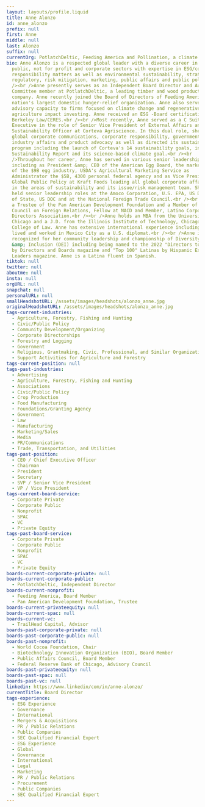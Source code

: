 ```yaml
---
layout: layouts/profile.liquid
title: Anne Alonzo
id: anne_alonzo
prefix: null
first: Anne
middle: null
last: Alonzo
suffix: null
currentOrg: PotlatchDeltic, Feeding America and Pollination, a climate change advisory
bio: Anne Alonzo is a respected global leader with a diverse career in the
  public, not for profit and corporate sectors with expertise in ESG/corporate
  responsibility matters as well as environmental sustainability, strategy,
  regulatory, risk mitigation, marketing, public affairs and public policy.<br
  /><br />Anne presently serves as an Independent Board Director and Audit
  Committee member at PotlatchDeltic, a leading timber and wood products
  company. Anne recently joined the Board of Directors of Feeding America, the
  nation's largest domestic hunger-relief organization. Anne also serves in an
  advisory capacity to firms focused on climate change and regenerative
  agriculture impact investing. Anne received an ESG -Board certification by
  Berkeley Law/CERES.<br /><br />Most recently, Anne served as a C Suite
  Executive in the role of Senior Vice President of External Affairs and Chief
  Sustainability Officer at Corteva Agriscience. In this dual role, she led all
  global corporate communications, corporate responsibility, government and
  industry affairs and product advocacy as well as directed its sustainability
  program including the launch of Corteva's 14 sustainability goals, inaugural
  Sustainability Report and its science-based climate goal.<br /><br
  />Throughout her career, Anne has served in various senior leadership roles
  including as President &amp; CEO of the American Egg Board, the marketing arm
  of the $9B egg industry, USDA's Agricultural Marketing Service as
  Administrator the $5B, 4300 personal federal agency and as Vice President of
  Global Public Policy at Kraft Foods leading all global corporate affairs work
  in the areas of sustainability and its issue/risk management team. She's also
  held senior leadership roles at the Amoco Corporation, U.S. EPA, US Department
  of State, US DOC and at the National Foreign Trade Council.<br /><br />Anne is
  a Trustee of the Pan American Development Foundation and a Member of the
  Council on Foreign Relations, Fellow at NACD and Member, Latino Corporate
  Directors Association.<br /><br />Anne holds an MBA from the University of
  Chicago and a J.D. from the Illinois Institute of Technology, Chicago Kent
  College of Law. Anne has extensive international experience including having
  lived and worked in Mexico City as a U.S. diplomat.<br /><br />Anne is widely
  recognized for her community leadership and championship of Diversity, Equity
  &amp; Inclusion (DEI) including being named to the 2022 "Directors to Watch"
  by Directors and Boards magazine and "Top 100" Latinas by Hispanic Executive
  Leaders magazine. Anne is a Latina fluent in Spanish.
tiktok: null
twitter: null
aboutme: null
insta: null
orgURL: null
snapchat: null
personalURL: null
smallHeadshotURL: /assets/images/headshots/alonzo_anne.jpg
originalHeadshotURL: /assets/images/headshots/alonzo_anne.jpg
tags-current-industries:
  - Agriculture, Forestry, Fishing and Hunting
  - Civic/Public Policy
  - Community Development/Organizing
  - Corporate Directorships
  - Forestry and Logging
  - Government
  - Religious, Grantmaking, Civic, Professional, and Similar Organizations
  - Support Activities for Agriculture and Forestry
tags-current-position: null
tags-past-industries:
  - Advertising
  - Agriculture, Forestry, Fishing and Hunting
  - Associations
  - Civic/Public Policy
  - Crop Production
  - Food Manufacturing
  - Foundations/Granting Agency
  - Government
  - Law
  - Manufacturing
  - Marketing/Sales
  - Media
  - PR/Communications
  - Trade, Transportation, and Utilities
tags-past-position:
  - CEO / Chief Executive Officer
  - Chairman
  - President
  - Secretary
  - SVP / Senior Vice President
  - VP / Vice President
tags-current-board-service:
  - Corporate Private
  - Corporate Public
  - Nonprofit
  - SPAC
  - VC
  - Private Equity
tags-past-board-service:
  - Corporate Private
  - Corporate Public
  - Nonprofit
  - SPAC
  - VC
  - Private Equity
boards-current-corporate-private: null
boards-current-corporate-public:
  - PotlatchDeltic, Independent Director
boards-current-nonprofit:
  - Feeding America, Board Member
  - Pan American Development Foundation, Trustee
boards-current-privateequity: null
boards-current-spac: null
boards-current-vc:
  - TrailHead Capital, Advisor
boards-past-corporate-private: null
boards-past-corporate-public: null
boards-past-nonprofit:
  - World Cocoa Foundation, Chair
  - Biotechnology Innovation Organization (BIO), Board Member
  - Public Affairs Council, Board Member
  - Federal Reserve Bank of Chicago, Advisory Council
boards-past-privateequity: null
boards-past-spac: null
boards-past-vc: null
linkedin: https://www.linkedin/com/in/anne-alonzo/
currentTitle: Board Director
tags-experience:
  - ESG Experience
  - Governance
  - International
  - Mergers & Acquisitions
  - PR / Public Relations
  - Public Companies
  - SEC Qualified Financial Expert
  - ESG Experience
  - Global
  - Governance
  - International
  - Legal
  - Marketing
  - PR / Public Relations
  - Procurement
  - Public Companies
  - SEC Qualified Financial Expert
---
```

